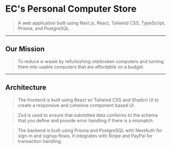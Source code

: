 # EC's Personal Computer Store

> A web application built using Next.js, React, Tailwind CSS, TypeScript, Prisma, and PostgreSQL.

---

## Our Mission

> To reduce e-waste by refurbishing old/broken computers and turning them into usable computers that are affordable on a budget.

---

## Architecture

> The frontend is built using React w/ Tailwind CSS and Shadcn UI to create a responsive and cohesive component based UI.

> Zod is used to ensure that submitted data conforms to the schema that you define and provide error handling if there is a mismatch.

> The backend is built using Prisma and PostgreSQL with NextAuth for sign-in and signup flows. It integrates with Stripe and PayPal for transaction handling.
